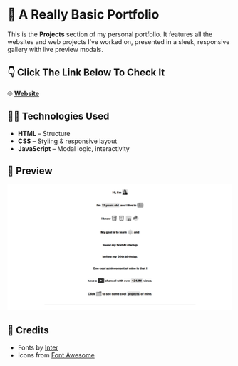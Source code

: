 # 📂 A Really Basic Portfolio

This is the **Projects** section of my personal portfolio. It features all the websites and web projects I’ve worked on, presented in a sleek, responsive gallery with live preview modals.

## 👇 Click The Link Below To Check It

🌐 **[Website](https://forjoee.github.io/Portofolio/)**

## 🧑‍💻 Technologies Used

- **HTML** – Structure
- **CSS** – Styling & responsive layout
- **JavaScript** – Modal logic, interactivity

## 📸 Preview

![Preview Image](./imgs/preview-portofolio.png)

## 🙏 Credits

- Fonts by [Inter](https://rsms.me/inter/)
- Icons from [Font Awesome](https://fontawesome.com/)